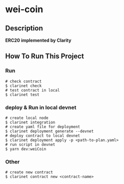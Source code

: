 # wei-coin

## Description

**ERC20 implemented by Clarity**

## How To Run This Project

### Run

```shell
# check contract  
$ clarinet check 
# test contract in local 
$ clarinet test    
```

### deploy & Run in local devnet

```shell
# create local node  
$ clarinet integration 
# create yaml file for deployment 
$ clarinet deployment generate --devnet  
# deploy contract to local devnet 
$ clarinet deployment apply -p <path-to-plan.yaml>
# run script in devnet
$ yarn dev:weiCoin     
```

### Other

```shell
# create new contract  
$ clarinet contract new <contract-name>    
```

